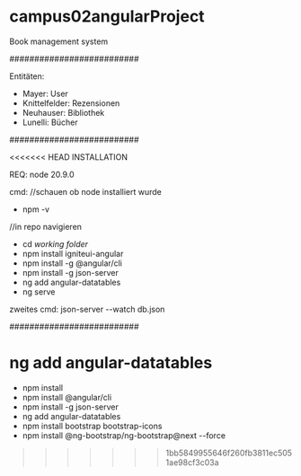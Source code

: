# campus02angularProject
Book management system

##########################

Entitäten:

- Mayer: User
- Knittelfelder: Rezensionen
- Neuhauser: Bibliothek
- Lunelli: Bücher

##########################

<<<<<<< HEAD
INSTALLATION

REQ:
node 20.9.0

cmd:
//schauen ob node installiert wurde

- npm -v 

//in repo navigieren

- cd *working folder*
- npm install igniteui-angular
- npm install -g @angular/cli
- npm install -g json-server
- ng add angular-datatables
- ng serve

zweites cmd:
json-server --watch db.json

##########################

 

ng add angular-datatables
=======
* npm install
* npm install @angular/cli
* npm install -g json-server
* ng add angular-datatables
* npm install bootstrap bootstrap-icons
* npm install @ng-bootstrap/ng-bootstrap@next --force
>>>>>>> 1bb5849955646f260fb3811ec5051ae98cf3c03a
